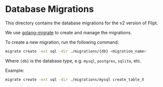 # Database Migrations

This directory contains the database migrations for the v2 version of Flipt.

We use [golang-migrate](https://github.com/golang-migrate/migrate) to create and manage the migrations.

To create a new migration, run the following command:

```sh
migrate create -ext sql -dir ./migrations/{db} <migration_name>
```

Where `{db}` is the database type, e.g. `mysql`, `postgres`, `sqlite`, etc.

Example:

```sh
migrate create -ext sql -dir ./migrations/mysql create_table_X
```
